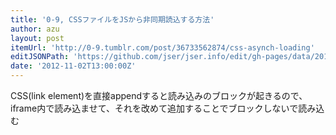 ```yaml
---
title: '0-9, CSSファイルをJSから非同期読込する方法'
author: azu
layout: post
itemUrl: 'http://0-9.tumblr.com/post/36733562874/css-asynch-loading'
editJSONPath: 'https://github.com/jser/jser.info/edit/gh-pages/data/2012/11/index.json'
date: '2012-11-02T13:00:00Z'
---
```

CSS(link element)を直接appendすると読み込みのブロックが起きるので、iframe内で読み込ませて、それを改めて追加することでブロックしないで読み込む
